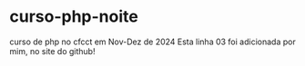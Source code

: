 # curso-php-noite
curso de php no cfcct em Nov-Dez de 2024
Esta linha 03 foi adicionada por mim, no site do github!
